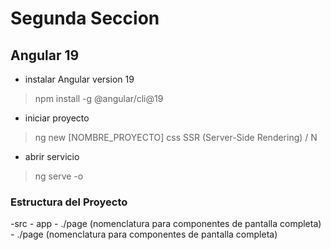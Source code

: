 # Segunda Seccion

## Angular 19

- instalar Angular version 19
> npm install -g @angular/cli@19

- iniciar proyecto
> ng new [NOMBRE_PROYECTO]
> css
> SSR (Server-Side Rendering) / N

- abrir servicio
> ng serve -o


### Estructura del Proyecto

-src 
    - app
      - ./page (nomenclatura para componentes de pantalla completa)
      - ./page (nomenclatura para componentes de pantalla completa)